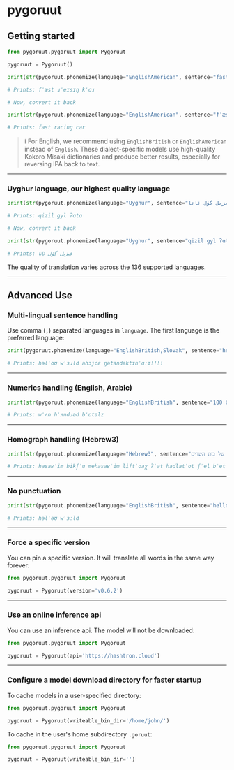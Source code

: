 # pygoruut

## Getting started

```python
from pygoruut.pygoruut import Pygoruut

pygoruut = Pygoruut()

print(str(pygoruut.phonemize(language="EnglishAmerican", sentence="fast racing car")))

# Prints: fˈæst ɹˈeɪsɪŋ kˈɑɹ

# Now, convert it back

print(str(pygoruut.phonemize(language="EnglishAmerican", sentence="fˈæst ɹˈeɪsɪŋ kˈɑɹ", is_reverse=True)))

# Prints: fast racing car
```

> ℹ️ For English, we recommend using `EnglishBritish` or `EnglishAmerican` instead of `English`. These dialect-specific models use high-quality Kokoro Misaki dictionaries and produce better results, especially for reversing IPA back to text.

---

### Uyghur language, our highest quality language

```python
print(str(pygoruut.phonemize(language="Uyghur", sentence="قىزىل گۈل ئاتا")))

# Prints: qizil gyl ʔɑtɑ

# Now, convert it back

print(str(pygoruut.phonemize(language="Uyghur", sentence="qizil gyl ʔɑtɑ", is_reverse=True)))

# Prints: قىزىل گۈل ئاتا
```

The quality of translation varies across the 136 supported languages.

---

## Advanced Use

### Multi-lingual sentence handling

Use comma (`,`) separated languages in `language`. The first language is the preferred language:

```python
print(pygoruut.phonemize(language="EnglishBritish,Slovak", sentence="hello world ahojte notindictionary!!!!"))

# Prints: həlˈoʊ wˈɜɹld aɦɔjcɛ ŋətandəktɪnˈɑːɪ!!!!
```

---

### Numerics handling (English, Arabic)

```python
print(str(pygoruut.phonemize(language="EnglishBritish", sentence="100 bottles")))

# Prints: wˈʌn hˈʌndɹəd bˈɒtəlz
```

---

### Homograph handling (Hebrew3)

```python
print(str(pygoruut.phonemize(language="Hebrew3", sentence="השרים ביקשו מהשרים לפתוח את הדלתות של בית השרים.")))

# Prints: hasaʁˈim bikʃˈu mehasaʁˈim liftˈoaχ ʔˈat hadlatˈot ʃˈel bˈet hasaʁˈim.
```

---

### No punctuation

```python
print(str(pygoruut.phonemize(language="EnglishBritish", sentence="hello world!!!!", is_punct=False)))

# Prints: həlˈəʊ wˈɜːld
```

---

### Force a specific version

You can pin a specific version. It will translate all words in the same way forever:

```python
from pygoruut.pygoruut import Pygoruut

pygoruut = Pygoruut(version='v0.6.2')
```

---

### Use an online inference api

You can use an inference api. The model will not be downloaded:

```python
from pygoruut.pygoruut import Pygoruut

pygoruut = Pygoruut(api='https://hashtron.cloud')
```

---

### Configure a model download directory for faster startup

To cache models in a user-specified directory:

```python
from pygoruut.pygoruut import Pygoruut

pygoruut = Pygoruut(writeable_bin_dir='/home/john/')
```

To cache in the user's home subdirectory `.goruut`:

```python
from pygoruut.pygoruut import Pygoruut

pygoruut = Pygoruut(writeable_bin_dir='')
```
